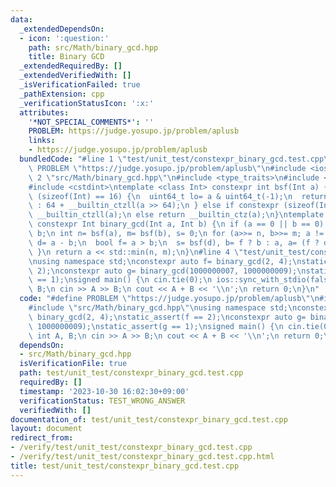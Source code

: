 ```yaml
---
data:
  _extendedDependsOn:
  - icon: ':question:'
    path: src/Math/binary_gcd.hpp
    title: Binary GCD
  _extendedRequiredBy: []
  _extendedVerifiedWith: []
  _isVerificationFailed: true
  _pathExtension: cpp
  _verificationStatusIcon: ':x:'
  attributes:
    '*NOT_SPECIAL_COMMENTS*': ''
    PROBLEM: https://judge.yosupo.jp/problem/aplusb
    links:
    - https://judge.yosupo.jp/problem/aplusb
  bundledCode: "#line 1 \"test/unit_test/constexpr_binary_gcd.test.cpp\"\n#define\
    \ PROBLEM \"https://judge.yosupo.jp/problem/aplusb\"\n#include <iostream>\n#line\
    \ 2 \"src/Math/binary_gcd.hpp\"\n#include <type_traits>\n#include <algorithm>\n\
    #include <cstdint>\ntemplate <class Int> constexpr int bsf(Int a) {\n if constexpr\
    \ (sizeof(Int) == 16) {\n  uint64_t lo= a & uint64_t(-1);\n  return lo ? __builtin_ctzll(lo)\
    \ : 64 + __builtin_ctzll(a >> 64);\n } else if constexpr (sizeof(Int) == 8) return\
    \ __builtin_ctzll(a);\n else return __builtin_ctz(a);\n}\ntemplate <class Int>\
    \ constexpr Int binary_gcd(Int a, Int b) {\n if (a == 0 || b == 0) return a +\
    \ b;\n int n= bsf(a), m= bsf(b), s= 0;\n for (a>>= n, b>>= m; a != b;) {\n  Int\
    \ d= a - b;\n  bool f= a > b;\n  s= bsf(d), b= f ? b : a, a= (f ? d : -d) >> s;\n\
    \ }\n return a << std::min(n, m);\n}\n#line 4 \"test/unit_test/constexpr_binary_gcd.test.cpp\"\
    \nusing namespace std;\nconstexpr auto f= binary_gcd(2, 4);\nstatic_assert(f ==\
    \ 2);\nconstexpr auto g= binary_gcd(1000000007, 1000000009);\nstatic_assert(g\
    \ == 1);\nsigned main() {\n cin.tie(0);\n ios::sync_with_stdio(false);\n int A,\
    \ B;\n cin >> A >> B;\n cout << A + B << '\\n';\n return 0;\n}\n"
  code: "#define PROBLEM \"https://judge.yosupo.jp/problem/aplusb\"\n#include <iostream>\n\
    #include \"src/Math/binary_gcd.hpp\"\nusing namespace std;\nconstexpr auto f=\
    \ binary_gcd(2, 4);\nstatic_assert(f == 2);\nconstexpr auto g= binary_gcd(1000000007,\
    \ 1000000009);\nstatic_assert(g == 1);\nsigned main() {\n cin.tie(0);\n ios::sync_with_stdio(false);\n\
    \ int A, B;\n cin >> A >> B;\n cout << A + B << '\\n';\n return 0;\n}"
  dependsOn:
  - src/Math/binary_gcd.hpp
  isVerificationFile: true
  path: test/unit_test/constexpr_binary_gcd.test.cpp
  requiredBy: []
  timestamp: '2023-10-30 16:02:30+09:00'
  verificationStatus: TEST_WRONG_ANSWER
  verifiedWith: []
documentation_of: test/unit_test/constexpr_binary_gcd.test.cpp
layout: document
redirect_from:
- /verify/test/unit_test/constexpr_binary_gcd.test.cpp
- /verify/test/unit_test/constexpr_binary_gcd.test.cpp.html
title: test/unit_test/constexpr_binary_gcd.test.cpp
---
```

